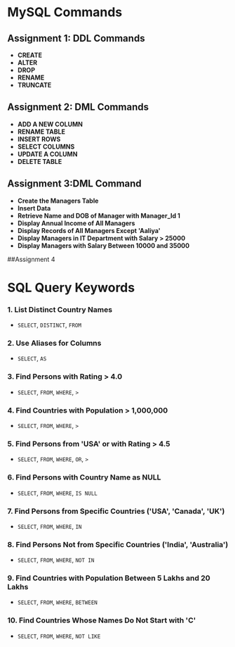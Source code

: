 # MySQL Commands

## Assignment 1: DDL Commands
- **CREATE**
- **ALTER**
- **DROP**
- **RENAME**
- **TRUNCATE**

## Assignment 2: DML Commands
- **ADD A NEW COLUMN**
- **RENAME TABLE**
- **INSERT ROWS**
- **SELECT COLUMNS**
- **UPDATE A COLUMN**
- **DELETE TABLE**

## Assignment 3:DML Command

- **Create the Managers Table**
- **Insert Data**
- **Retrieve Name and DOB of Manager with Manager_Id 1**
- **Display Annual Income of All Managers**
- **Display Records of All Managers Except 'Aaliya'**
- **Display Managers in IT Department with Salary > 25000**
- **Display Managers with Salary Between 10000 and 35000**


##Assignment 4

# SQL Query Keywords

### 1. List Distinct Country Names
- `SELECT`, `DISTINCT`, `FROM`

### 2. Use Aliases for Columns
- `SELECT`, `AS`

### 3. Find Persons with Rating > 4.0
- `SELECT`, `FROM`, `WHERE`, `>`

### 4. Find Countries with Population > 1,000,000
- `SELECT`, `FROM`, `WHERE`, `>`

### 5. Find Persons from 'USA' or with Rating > 4.5
- `SELECT`, `FROM`, `WHERE`, `OR`, `>`

### 6. Find Persons with Country Name as NULL
- `SELECT`, `FROM`, `WHERE`, `IS NULL`

### 7. Find Persons from Specific Countries ('USA', 'Canada', 'UK')
- `SELECT`, `FROM`, `WHERE`, `IN`

### 8. Find Persons Not from Specific Countries ('India', 'Australia')
- `SELECT`, `FROM`, `WHERE`, `NOT IN`

### 9. Find Countries with Population Between 5 Lakhs and 20 Lakhs
- `SELECT`, `FROM`, `WHERE`, `BETWEEN`

### 10. Find Countries Whose Names Do Not Start with 'C'
- `SELECT`, `FROM`, `WHERE`, `NOT LIKE`
